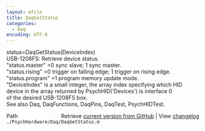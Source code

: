 ```yaml
---
layout: mfile
title: DaqGetStatus
categories:
  - Daq
encoding: UTF-8
---
```


status=DaqGetStatus(DeviceIndex)  
USB-1208FS: Retrieve device status.  
"status.master" =0 sync slave; 1 sync master.  
"status.rising" =0 trigger on falling edge; 1 trigger on rising edge.  
"status.program" =1 program memory update mode.  
"DeviceIndex" is a small integer, the array index specifying which HID  
      device in the array returned by PsychHID('Devices') is interface 0  
      of the desired USB-1208FS box.  
See also Daq, DaqFunctions, DaqPins, DaqTest, PsychHIDTest.  


<div class="code_header" style="text-align:right;">
  <span style="float:left;">Path&nbsp;&nbsp;</span> <span class="counter">Retrieve <a href=
  "https://raw.github.com/Psychtoolbox-3/Psychtoolbox-3/beta/./PsychHardware/Daq/DaqGetStatus.m">current version from GitHub</a> | View <a href=
  "https://github.com/Psychtoolbox-3/Psychtoolbox-3/commits/beta/./PsychHardware/Daq/DaqGetStatus.m">changelog</a></span>
</div>
<div class="code">
  <code>./PsychHardware/Daq/DaqGetStatus.m</code>
</div>
